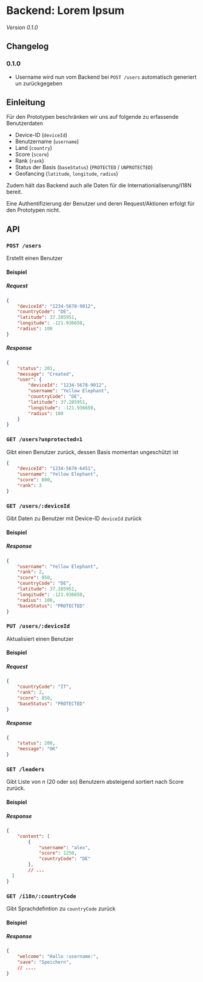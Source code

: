 # Backend: Lorem Ipsum

_Version 0.1.0_

## Changelog

### 0.1.0

* Username wird nun vom Backend bei `POST /users` automatisch generiert un zurückgegeben

## Einleitung

Für den Prototypen beschränken wir uns auf folgende zu erfassende Benutzerdaten

- Device-ID (`deviceId`)
- Benutzername (`username`)
- Land (`country`)
- Score (`score`)
- Rank (`rank`)
- Status der Basis (`baseStatus`) (`PROTECTED` / `UNPROTECTED`)
- Geofancing (`latitude`, `longitude`, `radius`)

Zudem hält das Backend auch alle Daten für die Internationialiserung/I18N bereit.

Eine Authentifizierung der Benutzer und deren Request/Aktionen erfolgt für den Prototypen nicht.

## API

### `POST /users`

Erstellt einen Benutzer

#### Beispiel

##### Request

```json
{
    "deviceId": "1234-5678-9012",
    "countryCode": "DE",
    "latitude": 37.285951,
    "longitude": -121.936650,
    "radius": 100
}
```

##### Response

```json
{
    "status": 201,
    "message": "Created",
    "user": {
        "deviceId": "1234-5678-9012",
        "username": "Yellow Elephant",
        "countryCode": "DE",
        "latitude": 37.285951,
        "longitude": -121.936650,
        "radius": 100        
    }
}
```



### `GET /users?unprotected=1`

Gibt einen Benutzer zurück, dessen Basis momentan ungeschützt ist

```json
{
    "deviceId": "1234-5678-6451",
    "username": "Yellow Elephant",
    "score": 800,
    "rank": 3
}
```



### `GET /users/:deviceId`

Gibt Daten zu Benutzer mit Device-ID `deviceId` zurück

#### Beispiel

##### Response

```json
{
    "username": "Yellow Elephant",
    "rank": 2,
    "score": 950,
    "countryCode": "DE",
    "latitude": 37.285951,
    "longitude": -121.936650,
    "radius": 100,
    "baseStatus": "PROTECTED"
}
```

### `PUT /users/:deviceId`

Aktualisiert einen Benutzer

#### Beispiel

##### Request

```json
{    
    "countryCode": "IT",
    "rank": 2,
    "score": 850,
    "baseStatus": "PROTECTED"
}
```

##### Response

```json
{
    "status": 200,
    "message": "OK"    
}
```



### `GET /leaders`

Gibt Liste von *n* (20 oder so) Benutzern absteigend sortiert nach Score zurück.

#### Beispiel

##### Response

```json
{
    "content": [
        {
            "username": "alex",
            "score": 1250,
            "countryCode": "DE"
        },
        // ...
  ]  
}
```

### `GET /i18n/:countryCode`

Gibt Sprachdefintion zu `countryCode` zurück

#### Beispiel

##### Response

```json
{
    "welcome": "Hallo :username:",
    "save": "Speichern",
    // ....
}
```

